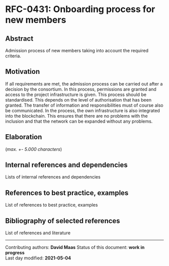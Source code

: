 # RFC-0431: Onboarding process for new members

## Abstract

Admission process of new members taking into account the required criteria.
    
## Motivation

If all requirements are met, the admission process can be carried out after a decision by the consortium. In this process, permissions are granted and access to the project infrastructure is given. This process should be standardised. This depends on the level of authorisation that has been granted. The transfer of information and responsibilities must of course also be communicated. In the process, the own infrastructure is also integrated into the blockchain. This ensures that there are no problems with the inclusion and that the network can be expanded without any problems. 
    
## Elaboration

(*max. +- 5.000 characters*)
    
## Internal references and dependencies

Lists of internal references and dependencies 
    
## References to best practice, examples  

List of references to best practice, examples 
	
## Bibliography of selected references

List of references and literature

________

Contributing authors: **David Maas**
Status of this document: **work in progress**  
Last day modified: **2021-05-04**